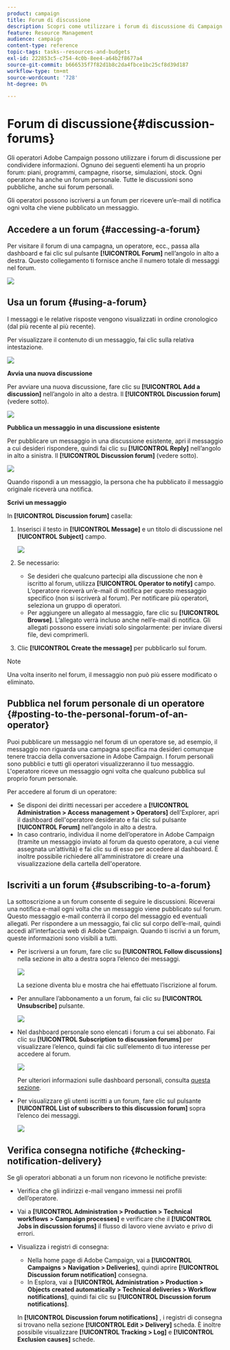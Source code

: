 ```yaml
---
product: campaign
title: Forum di discussione
description: Scopri come utilizzare i forum di discussione di Campaign
feature: Resource Management
audience: campaign
content-type: reference
topic-tags: tasks--resources-and-budgets
exl-id: 222853c5-c754-4c0b-8ee4-a64b2f8677a4
source-git-commit: b666535f7f82d1b8c2da4fbce1bc25cf8d39d187
workflow-type: tm+mt
source-wordcount: '728'
ht-degree: 0%

---
```


# Forum di discussione{#discussion-forums}



Gli operatori Adobe Campaign possono utilizzare i forum di discussione per condividere informazioni. Ognuno dei seguenti elementi ha un proprio forum: piani, programmi, campagne, risorse, simulazioni, stock. Ogni operatore ha anche un forum personale. Tutte le discussioni sono pubbliche, anche sui forum personali.

Gli operatori possono iscriversi a un forum per ricevere un’e-mail di notifica ogni volta che viene pubblicato un messaggio.

## Accedere a un forum {#accessing-a-forum}

Per visitare il forum di una campagna, un operatore, ecc., passa alla dashboard e fai clic sul pulsante **[!UICONTROL Forum]** nell’angolo in alto a destra. Questo collegamento ti fornisce anche il numero totale di messaggi nel forum.

![](assets/mrm_forum_access_link.png)

## Usa un forum {#using-a-forum}

I messaggi e le relative risposte vengono visualizzati in ordine cronologico (dal più recente al più recente).

Per visualizzare il contenuto di un messaggio, fai clic sulla relativa intestazione.

![](assets/mrm_forum_expand_msg.png)

**Avvia una nuova discussione**

Per avviare una nuova discussione, fare clic su **[!UICONTROL Add a discussion]** nell’angolo in alto a destra. Il **[!UICONTROL Discussion forum]** (vedere sotto).

![](assets/mrm_forum_new_thread.png)

**Pubblica un messaggio in una discussione esistente**

Per pubblicare un messaggio in una discussione esistente, apri il messaggio a cui desideri rispondere, quindi fai clic su **[!UICONTROL Reply]** nell’angolo in alto a sinistra. Il **[!UICONTROL Discussion forum]** (vedere sotto).

![](assets/mrm_forum_answer_msg.png)

Quando rispondi a un messaggio, la persona che ha pubblicato il messaggio originale riceverà una notifica.

**Scrivi un messaggio**

In **[!UICONTROL Discussion forum]** casella:

1. Inserisci il testo in **[!UICONTROL Message]** e un titolo di discussione nel **[!UICONTROL Subject]** campo.

   ![](assets/mrm_forum_edit_msg.png)

1. Se necessario:

   * Se desideri che qualcuno partecipi alla discussione che non è iscritto al forum, utilizza **[!UICONTROL Operator to notify]** campo. L’operatore riceverà un’e-mail di notifica per questo messaggio specifico (non si iscriverà al forum). Per notificare più operatori, seleziona un gruppo di operatori.
   * Per aggiungere un allegato al messaggio, fare clic su **[!UICONTROL Browse]**. L’allegato verrà incluso anche nell’e-mail di notifica. Gli allegati possono essere inviati solo singolarmente: per inviare diversi file, devi comprimerli.

1. Clic **[!UICONTROL Create the message]** per pubblicarlo sul forum.

>[!NOTE]
>
>Una volta inserito nel forum, il messaggio non può più essere modificato o eliminato.

## Pubblica nel forum personale di un operatore {#posting-to-the-personal-forum-of-an-operator}

Puoi pubblicare un messaggio nel forum di un operatore se, ad esempio, il messaggio non riguarda una campagna specifica ma desideri comunque tenere traccia della conversazione in Adobe Campaign. I forum personali sono pubblici e tutti gli operatori visualizzeranno il tuo messaggio. L&#39;operatore riceve un messaggio ogni volta che qualcuno pubblica sul proprio forum personale.

Per accedere al forum di un operatore:

* Se disponi dei diritti necessari per accedere a **[!UICONTROL Administration > Access management > Operators]** dell&#39;Explorer, apri il dashboard dell&#39;operatore desiderato e fai clic sul pulsante **[!UICONTROL Forum]** nell’angolo in alto a destra.
* In caso contrario, individua il nome dell’operatore in Adobe Campaign (tramite un messaggio inviato al forum da questo operatore, a cui viene assegnata un’attività) e fai clic su di esso per accedere al dashboard. È inoltre possibile richiedere all&#39;amministratore di creare una visualizzazione della cartella dell&#39;operatore.

## Iscriviti a un forum {#subscribing-to-a-forum}

La sottoscrizione a un forum consente di seguire le discussioni. Riceverai una notifica e-mail ogni volta che un messaggio viene pubblicato sul forum. Questo messaggio e-mail conterrà il corpo del messaggio ed eventuali allegati. Per rispondere a un messaggio, fai clic sul corpo dell’e-mail, quindi accedi all’interfaccia web di Adobe Campaign. Quando ti iscrivi a un forum, queste informazioni sono visibili a tutti.

* Per iscriversi a un forum, fare clic su **[!UICONTROL Follow discussions]** nella sezione in alto a destra sopra l’elenco dei messaggi.

  ![](assets/mrm_forum_subscribe.png)

  La sezione diventa blu e mostra che hai effettuato l’iscrizione al forum.

* Per annullare l’abbonamento a un forum, fai clic su **[!UICONTROL Unsubscribe]** pulsante.

  ![](assets/mrm_forum_unsubscribe.png)

* Nel dashboard personale sono elencati i forum a cui sei abbonato. Fai clic su **[!UICONTROL Subscription to discussion forums]** per visualizzare l’elenco, quindi fai clic sull’elemento di tuo interesse per accedere al forum.

  ![](assets/platform_dashboard_operator_subscr_forums.png)

  Per ulteriori informazioni sulle dashboard personali, consulta [questa sezione](../../platform/using/access-management-operators.md).

* Per visualizzare gli utenti iscritti a un forum, fare clic sul pulsante **[!UICONTROL List of subscribers to this discussion forum]** sopra l’elenco dei messaggi.

  ![](assets/mrm_forum_subscribers.png)

## Verifica consegna notifiche {#checking-notification-delivery}

Se gli operatori abbonati a un forum non ricevono le notifiche previste:

* Verifica che gli indirizzi e-mail vengano immessi nei profili dell’operatore.
* Vai a **[!UICONTROL Administration > Production > Technical workflows > Campaign processes]** e verificare che il **[!UICONTROL Jobs in discussion forums]** il flusso di lavoro viene avviato e privo di errori.
* Visualizza i registri di consegna:

   * Nella home page di Adobe Campaign, vai a **[!UICONTROL Campaigns > Navigation > Deliveries]**, quindi aprire **[!UICONTROL Discussion forum notification]** consegna.
   * In Esplora, vai a **[!UICONTROL Administration > Production > Objects created automatically > Technical deliveries > Workflow notifications]**, quindi fai clic su **[!UICONTROL Discussion forum notifications]**.

  In **[!UICONTROL Discussion forum notifications]** , i registri di consegna si trovano nella sezione **[!UICONTROL Edit > Delivery]** scheda. È inoltre possibile visualizzare **[!UICONTROL Tracking > Log]** e **[!UICONTROL Exclusion causes]** schede.

